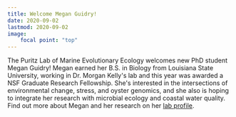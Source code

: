 ```yaml
---
title: Welcome Megan Guidry!
date: 2020-09-02
lastmod: 2020-09-02
image:
    focal point: "top"
---
```



<!--more-->

The Puritz Lab of Marine Evolutionary Ecology welcomes new PhD student Megan Guidry!  Megan earned her B.S. in Biology from Louisiana State University, working in Dr. Morgan Kelly's lab and this year was awarded a NSF Graduate Research Fellowship.  She's interested in the intersections of environmental change, stress, and oyster genomics, and she also is hoping to integrate her research with microbial ecology and coastal water quality.  Find out more about Megan and her research on her [lab profile](/authors/megan-guidry).  